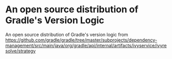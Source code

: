 # An open source distribution of Gradle's Version Logic

An open source distribution of Gradle's version logic from https://github.com/gradle/gradle/tree/master/subprojects/dependency-management/src/main/java/org/gradle/api/internal/artifacts/ivyservice/ivyresolve/strategy

